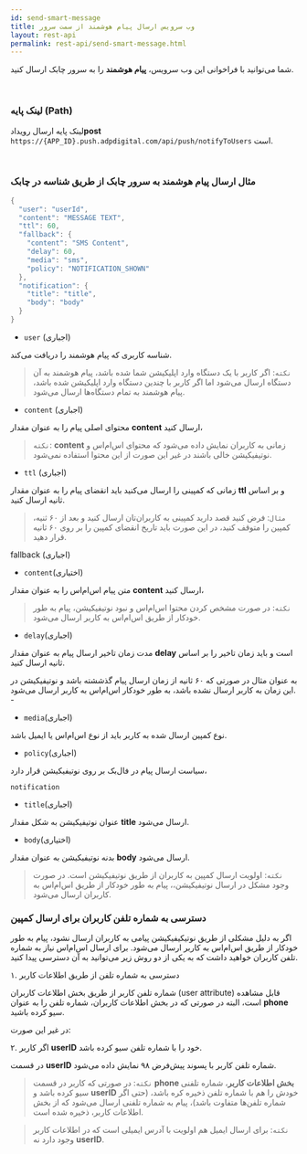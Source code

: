 ```yaml
---
id: send-smart-message
title: وب سرویس ارسال پیام هوشمند از سمت سرور
layout: rest-api
permalink: rest-api/send-smart-message.html
---
```


شما می‌توانید با فراخوانی این وب‌ سرویس، **پیام هوشمند** را به سرور چابک ارسال کنید.

<Br>

### لینک پایه (Path)

لینک پایه ارسال رویداد**post** `https://{APP_ID}.push.adpdigital.com/api/push/notifyToUsers`
است.


<Br>

### مثال ارسال پیام هوشمند به سرور چابک از طریق شناسه در چابک 


```java
{
  "user": "userId",
  "content": "MESSAGE TEXT",
  "ttl": 60,
  "fallback": {
    "content": "SMS Content",
    "delay": 60,
    "media": "sms",
    "policy": "NOTIFICATION_SHOWN"
  },
  "notification": {
    "title": "title",
    "body": "body"
  }
}
```

-  ``user`` (اجباری)

شناسه کاربری که پیام هوشمند را دریافت می‌کند.

>`نکته`: اگر کاربر با یک دستگاه وارد اپلیکیشن شما شده باشد، پیام هوشمند به آن دستگاه ارسال می‌شود اما اگر کاربر با چندین دستگاه وارد اپلیکیشن شده باشد، پیام هوشمند به تمام دستگاه‌ها ارسال می‌شود.


- ``content`` (اجباری)

محتوای اصلی پیام را به عنوان مقدار **content** ارسال کنید،

>`نکته`: **content** زمانی به کاربران نمایش داده می‌شود که محتوای اس‌ام‌اس و نوتیفیکیشن خالی باشند در غیر این صورت از این محتوا استفاده نمی‌شود. 

- `ttl` (اجباری)

زمانی که کمپینی را ارسال می‌کنید باید انقضای پیام را به عنوان مقدار **ttl** و بر اساس ثانیه ارسال کنید.

>`مثال`: فرض کنید قصد دارید کمپینی به کاربران‌تان ارسال کنید و بعد از ۶۰ ثنیه، کمپین را متوقف کنید، در این صورت باید تاریخ انقضای کمپین را بر روی ۶۰ ثانیه قرار دهید. 


fallback (اجباری)

  - `content`(اختیاری)
 
متن پیام اس‌ام‌اس را به عنوان مقدار **content** ارسال کنید، 
 
 >`نکته`: در صورت مشخص‌ کردن محتوا اس‌ام‌اس و نبود نوتیفیکیشن، پیام به طور خودکار از طریق اس‌ام‌اس به کاربر ارسال می‌شود. 
 
   -  `delay`(اجباری)
   
مدت زمان تاخیر ارسال پیام به عنوان مقدار **delay** است و باید زمان تاخیر را بر اساس ثانیه ارسال کنید. 
  
به عنوان مثال در صورتی که ۶۰ ثانیه از زمان ارسال پیام گذششته باشد و نوتیفیکیشن در این زمان به کاربر ارسال نشده باشد، به طور خودکار اس‌ام‌‌اس به کاربر ارسال می‌شود. -
  
  -  `media`(اجباری)
  
 نوع کمپین ارسال شده به کاربر باید از نوع اس‌ام‌اس یا ایمیل باشد.
  
  -  `policy`(اجباری)
  
سیاست ارسال پیام در فال‌بک بر روی نوتیفیکیشن قرار دارد،
  
`notification`

  - `title`(اجباری)
  
عنوان نوتیفیکیشن به شکل مقدار **title** ارسال می‌شود.

  - `body`(اختیاری)
 
بدنه نوتیفیکیشن به عنوان مقدار **body** ارسال می‌شود. 
  
>`نکته`: اولویت ارسال کمپین به کاربران از طریق نوتیفیکیشن است. در صورت وجود مشکل در ارسال نوتیفیکیشن،، پیام به طور خودکار از طریق اس‌ام‌اس به کاربران ارسال می‌شود. 
  
### دسترسی به شماره تلفن کاربران برای ارسال کمپین

اگر به دلیل مشکلی از طریق نوتیکیفیکیشن  پیامی به کاربران ارسال نشود، پیام به طور خودکار از طریق اس‌ام‌اس  به کاربر ارسال می‌شود. برای ارسال اس‌ام‌اس نیاز به شماره تلفن کاربران خواهید داشت که به یکی از دو روش زیر می‌توانید به آن دسترسی پیدا کنید.

۱. دسترسی به شماره تلفن از طریق اطلاعات کاربر

شماره تلفن کاربر از طریق بخش اطلاعات کاربران (user attribute) قابل مشاهده است، البته در صورتی که در بخش اطلاعات کاربران، شماره تلفن را به عنوان **phone** سیو کرده باشید.

در غیر این صورت:

۲. اگر کاربر **userID** خود را با شماره تلفن سیو کرده باشد.

در قسمت **userID** شماره تلفن کاربر با پسوند پیش‌فرض ۹۸ نمایش داده می‌شود.

>`نکته`: در صورتی که کاربر در قسمت **phone بخش اطلاعات کاربر**، شماره تلفنی سیو  کرده باشد و **userID** خودش را هم با شماره تلفن ذخیره کره باشد، (حتی اگر شماره تلفن‌ها متفاوت باشد)، پیام به شماره تلفنی ارسال می‌شود که از بخش اطلاعات کاربر، ذخیره شده است. 

>`نکته`: برای ارسال ایمیل هم اولویت با آدرس ایمیلی است که در اطلاعات کاربر وجود دارد نه **userID**.